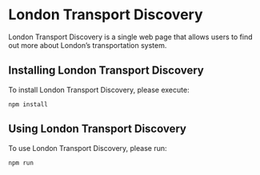 # London Transport Discovery
London Transport Discovery is a single web page that allows users to find out more about London’s transportation system.

## Installing London Transport Discovery
To install London Transport Discovery, please execute:
````
npm install
````

## Using London Transport Discovery
To use London Transport Discovery, please run:
````
npm run
````